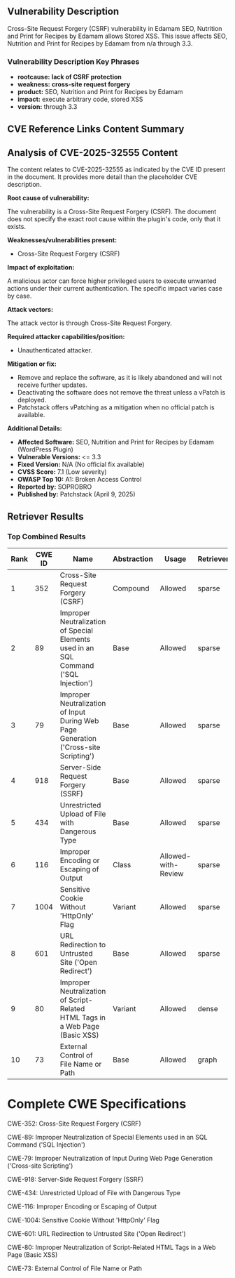## Vulnerability Description
Cross-Site Request Forgery (CSRF) vulnerability in Edamam SEO, Nutrition and Print for Recipes by Edamam allows Stored XSS. This issue affects SEO, Nutrition and Print for Recipes by Edamam from n/a through 3.3.

### Vulnerability Description Key Phrases
- **rootcause:** **lack of CSRF protection**
- **weakness:** **cross-site request forgery**
- **product:** SEO, Nutrition and Print for Recipes by Edamam
- **impact:** execute arbitrary code, stored XSS
- **version:** through 3.3

## CVE Reference Links Content Summary
## Analysis of CVE-2025-32555 Content

The content relates to CVE-2025-32555 as indicated by the CVE ID present in the document. It provides more detail than the placeholder CVE description.

**Root cause of vulnerability:**

The vulnerability is a Cross-Site Request Forgery (CSRF). The document does not specify the exact root cause within the plugin's code, only that it exists.

**Weaknesses/vulnerabilities present:**

*   Cross-Site Request Forgery (CSRF)

**Impact of exploitation:**

A malicious actor can force higher privileged users to execute unwanted actions under their current authentication. The specific impact varies case by case.

**Attack vectors:**

The attack vector is through Cross-Site Request Forgery.

**Required attacker capabilities/position:**

*   Unauthenticated attacker.

**Mitigation or fix:**

*   Remove and replace the software, as it is likely abandoned and will not receive further updates.
*   Deactivating the software does not remove the threat unless a vPatch is deployed.
*   Patchstack offers vPatching as a mitigation when no official patch is available.

**Additional Details:**

*   **Affected Software:** SEO, Nutrition and Print for Recipes by Edamam (WordPress Plugin)
*   **Vulnerable Versions:** <= 3.3
*   **Fixed Version:** N/A (No official fix available)
*   **CVSS Score:** 7.1 (Low severity)
*   **OWASP Top 10:** A1: Broken Access Control
*   **Reported by:** SOPROBRO
*   **Published by:** Patchstack (April 9, 2025)

## Retriever Results

### Top Combined Results

| Rank | CWE ID | Name | Abstraction | Usage  | Retrievers | Individual Scores |
|------|--------|------|-------------|-------|------------|-------------------|
| 1 | 352 | Cross-Site Request Forgery (CSRF) | Compound | Allowed | sparse | 0.293 |
| 2 | 89 | Improper Neutralization of Special Elements used in an SQL Command ('SQL Injection') | Base | Allowed | sparse | 0.231 |
| 3 | 79 | Improper Neutralization of Input During Web Page Generation ('Cross-site Scripting') | Base | Allowed | sparse | 0.223 |
| 4 | 918 | Server-Side Request Forgery (SSRF) | Base | Allowed | sparse | 0.223 |
| 5 | 434 | Unrestricted Upload of File with Dangerous Type | Base | Allowed | sparse | 0.217 |
| 6 | 116 | Improper Encoding or Escaping of Output | Class | Allowed-with-Review | sparse | 0.211 |
| 7 | 1004 | Sensitive Cookie Without 'HttpOnly' Flag | Variant | Allowed | sparse | 0.210 |
| 8 | 601 | URL Redirection to Untrusted Site ('Open Redirect') | Base | Allowed | sparse | 0.203 |
| 9 | 80 | Improper Neutralization of Script-Related HTML Tags in a Web Page (Basic XSS) | Variant | Allowed | dense | 0.552 |
| 10 | 73 | External Control of File Name or Path | Base | Allowed | graph | 0.002 |



# Complete CWE Specifications

CWE-352: Cross-Site Request Forgery (CSRF)

CWE-89: Improper Neutralization of Special Elements used in an SQL Command ('SQL Injection')

CWE-79: Improper Neutralization of Input During Web Page Generation ('Cross-site Scripting')

CWE-918: Server-Side Request Forgery (SSRF)

CWE-434: Unrestricted Upload of File with Dangerous Type

CWE-116: Improper Encoding or Escaping of Output

CWE-1004: Sensitive Cookie Without 'HttpOnly' Flag

CWE-601: URL Redirection to Untrusted Site ('Open Redirect')

CWE-80: Improper Neutralization of Script-Related HTML Tags in a Web Page (Basic XSS)

CWE-73: External Control of File Name or Path